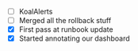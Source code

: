 * [ ] KoalAlerts
* [ ] Merged all the rollback stuff
* [x] First pass at runbook update
* [x] Started annotating our dashboard

